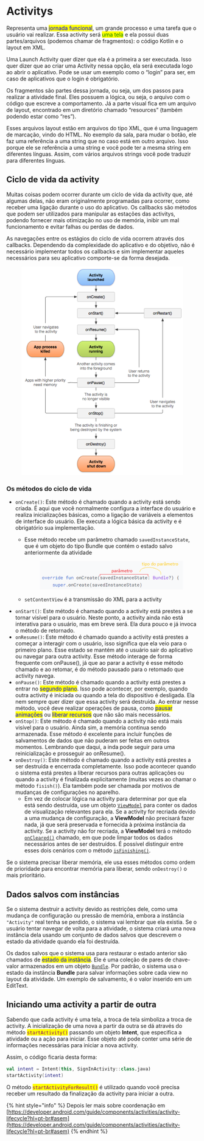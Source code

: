 # Activitys

Representa uma <mark style="color:blue;">jornada funcional</mark>, um grande processo e uma tarefa que o usuário vai realizar. Essa activity será <mark style="color:green;">uma tela</mark> e ela possui duas partes/arquivos (podemos chamar de fragmentos): o código Kotlin e o layout em XML.

Uma Launch Activity quer dizer que ela é a primeira a ser executada. Isso quer dizer que ao criar uma Activity nessa opção, ela será executada logo ao abrir o aplicativo. Pode se usar um exemplo como o “login” para ser, em caso de aplicativos que o login é obrigatório.

Os fragmentos são partes dessa jornada, ou seja, um dos passos para realizar a atividade final. Eles possuem a lógica, ou seja, o arquivo com o código que escreve a comportamento. Já a parte visual fica em um arquivo de layout, encontrado em um diretório chamado “resources” (também podendo estar como “res”).

Esses arquivos layout estão em arquivos do tipo XML, que é uma linguagem de marcação, vindo do HTML. No exemplo da sala, para mudar o botão, ele faz uma referência a uma string que no caso está em outro arquivo. Isso porque ele se referência a uma string e você pode ter a mesma string em diferentes línguas. Assim, com vários arquivos strings você pode traduzir para diferentes línguas.



## Ciclo de vida da activity

Muitas coisas podem ocorrer durante um ciclo de vida da activity que, até algumas delas, não eram originalmente programadas para ocorrer, como receber uma ligação durante o uso do aplicativo. Os callbacks são métodos que podem ser utilizados para manipular as estações das activitys, podendo fornecer mais otimização no uso de memória, inibir um mal funcionamento e evitar falhas ou perdas de dados.

As navegações entre os estágios do ciclo de vida ocorrem através dos callbacks. Dependendo da complexidade do aplicativo e do objetivo, não é necessário implementar todos os callbacks e sim implementar aqueles necessários para seu aplicativo comporte-se da forma desejada.

<figure><img src="../../.gitbook/assets/ciclo de vida de activity.png" alt=""><figcaption></figcaption></figure>



### Os métodos do ciclo de vida

* `onCreate()`: Este método é chamado quando a activity está sendo criada. É aqui que você normalmente configura a interface do usuário e realiza inicializações básicas, como a ligação de variáveis a elementos de interface do usuário. Ele executa a lógica básica da activity e é obrigatório sua implementação.
  *   Esse método recebe um parâmetro chamado `savedInstanceState`, que é um objeto do tipo Bundle que contém o estado salvo anteriormente da atividade

      <figure><img src="../../.gitbook/assets/parametro no ciclo de vida onCreate.png" alt=""><figcaption></figcaption></figure>
  * `setContentView` é a transmissão do XML para a activity
* `onStart()`: Este método é chamado quando a activity está prestes a se tornar visível para o usuário. Neste ponto, a activity ainda não está interativa para o usuário, mas em breve será. Ela dura pouco e já invoca o método de retornado.
* `onResume()`: Este método é chamado quando a activity está prestes a começar a interagir com o usuário, isso significa que ela veio para o primeiro plano. Esse estado se mantém até o usuário sair do aplicativo ou navegar para outra activity. Esse método interage de forma frequente com onPause(), já que ao parar a activity é esse método chamado e ao retomar, é do método pausado para o retomado que activity navega.
* `onPause()`: Este método é chamado quando a activity está prestes a entrar no <mark style="color:blue;">segundo plano</mark>. Isso pode acontecer, por exemplo, quando outra activity é iniciada ou quando a tela do dispositivo é desligada. Ela nem sempre quer dizer que essa activity será destruída. Ao entrar nesse método, você deve realizar operações de pausa, como <mark style="color:blue;">pausar animações</mark> ou <mark style="color:blue;">liberar recursos</mark> que não são mais necessários.
* `onStop()`: Este método é chamado quando a activity não está mais visível para o usuário. Ainda sim, a memória continua sendo armazenada. Esse método é excelente para incluir funções de salvamentos de dados que não puderam ser feitas em outros momentos. Lembrando que daqui, a inda pode seguir para uma reinicialização e prosseguir ao onResume().
* `onDestroy()`: Este método é chamado quando a activity está prestes a ser destruída e encerrada completamente. Isso pode acontecer quando o sistema está prestes a liberar recursos para outras aplicações ou quando a activity é finalizada explicitamente (muitas vezes ao chamar o método `fisish()`). Ela também pode ser chamada por motivos de mudanças de configurações no aparelho.&#x20;
  * Em vez de colocar lógica na activity para determinar por que ela está sendo destruída, use um objeto [`ViewModel`](https://developer.android.com/reference/androidx/lifecycle/ViewModel?hl=pt-br) para conter os dados de visualização relevantes para ela. Se a activity for recriada devido a uma mudança de configuração, a **ViewModel** não precisará fazer nada, já que será preservada e fornecida à próxima instância da activity. Se a activity não for recriada, a **ViewModel** terá o método [`onCleared()`](https://developer.android.com/reference/androidx/lifecycle/ViewModel?hl=pt-br#onCleared\(\)) chamado, em que pode limpar todos os dados necessários antes de ser destruídos. É possível distinguir entre esses dois cenários com o método [`isFinishing()`](https://developer.android.com/reference/android/app/Activity?hl=pt-br#isFinishing\(\)).

Se o sistema precisar liberar memória, ele usa esses métodos como ordem de prioridade para encontrar memória para liberar, sendo `onDestroy()` o mais prioritário.



## Dados salvos com instâncias

Se o sistema destruir a activity devido as restrições dele, como uma mudança de configuração ou pressão de memória, embora a instância `"Activity"` real tenha se perdido, o sistema vai lembrar que ela existia. Se o usuário tentar navegar de volta para a atividade, o sistema criará uma nova instância dela usando um conjunto de dados salvos que descrevem o estado da atividade quando ela foi destruída.

Os dados salvos que o sistema usa para restaurar o estado anterior são chamados de <mark style="color:blue;">estado da instância</mark>. Ele é uma coleção de pares de chave-valor armazenados em um objeto [`Bundle`](https://developer.android.com/reference/android/os/Bundle?hl=pt-br). Por padrão, o sistema usa o estado da instância **Bundle** para salvar informações sobre cada view no layout da atividade. Um exemplo de salvamento, é o valor inserido em um EditText.



## Iniciando uma activity a partir de outra

Sabendo que cada activity é uma tela, a troca de tela simboliza a troca de activity. A inicialização de uma nova a partir da outra se dá através do método <mark style="color:purple;">`startActivity()`</mark> passando um objeto **Intent**, que especifica a atividade ou a ação para iniciar. Esse objeto até pode conter uma série de informações necessárias para iniciar a nova activity.

Assim, o código ficaria desta forma:

```kotlin
val intent = Intent(this, SignInActivity::class.java)
startActivity(intent)
```

O método <mark style="color:purple;">`startActivityForResult()`</mark> é utilizado quando você precisa receber um resultado da finalização da activity para iniciar a outra.

{% hint style="info" %}
Depois ler mais sobre coordenação em [https://developer.android.com/guide/components/activities/activity-lifecycle?hl=pt-br#asem](https://developer.android.com/guide/components/activities/activity-lifecycle?hl=pt-br#asem)
{% endhint %}
